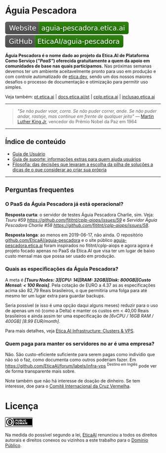 # Águia Pescadora

[![Website: aguia-pescadora.etica.ai](img/badges/website.svg)](https://aguia-pescadora.etica.ai) [![GitHub: EticaAI/aguia-pescadora](img/badges/github.svg)](https://github.com/EticaAI/aguia-pescadora)

**Águia Pescadora é o nome dado ao projeto da Etica.AI de Plataforma Como Serviço
(_"PaaS"_) oferecida gratuitamente a quem da apoio em comunidades de base nas
quais participamos.** Nas próximas semanas devemos ter um ambiente
aceitavelmente pronto para uso em produção e com controle automatizado de
[etica.dev](https://etica.dev), sendo um dos nossos maiores desafios o processo
de documentação e otimização para permitir uso simples.

Veja também: [pt.etica.ai](https://pt.etica.ai) \| [docs.etica.ai/pt](https://docs.etica.ai/pt) \| [cplp.etica.ai](https://cplp.etica.ai) \| [inclusao.etica.ai](https://inclusao.etica.ai) 

---

<!--
<figure class="image">
  <img src="img/aguia-pescadora-banner.jpg" alt="{{ include.description }}">
  <figcaption>Águia Pescadora © Andy Morffew</figcaption>
</figure>
-->

> _"Se não puder voar, corra. Se não puder correr, ande. Se não puder andar,
> rasteje, mas continue em frente de qualquer jeito"_
> — [Martin Luther King Jr](https://pt.wikipedia.org/wiki/Martin_Luther_King_Jr.), vencedor do Prêmio Nobel da Paz em 1964

---

## Índice de conteúdo

- [Guia de Usuário](guia-de-usuario/)
- [Guia de suporte: informações extras para quem ajuda usuários](./guia-de-suporte/)
- [Filosofia: das decisões que levaram a escolha da pilha de soluções a dicas de o que considerar ao criar sua própria](filosofia/)

<!--
- Sites extras da Etica.AI relacionados ao Águia Pescadora
  - [Inclusão Digital - Etica.AI: Recursos gratuitos de apoio à inclusão digital de pessoas desenvolvedoras de tecnologia](https://inclusao.etica.ai/)
  - [Contexto tecnológico para fomento de Ética na Inteligência Artificial na CPLP](https://cplp.etica.ai/)
-->

---

## Perguntas frequentes

### O PaaS da Águia Pescadora já está operacional?
**Resposta curta**: o servidor de testes Águia Pescadora Charlie, sim. Veja:
_Tsuru #59 <https://github.com/fititnt/cplp-aiops/issues/59>_ e _Servidor Águia
Pescadora Charlie #58 <https://github.com/fititnt/cplp-aiops/issues/58>_.

**Resposta longa**: ao menos em 2019-06-17, não ainda. O repositório
[github.com/EticaAI/aguia-pescadora](https://github.com/EticaAI/aguia-pescadora)
e o site público [aguia-pescadora.etica.ai](https://aguia-pescadora.etica.ai/)
foram inspirados no fititnt/cplp-aiops e agora agora é projeto focado apenas no
PaaS da Etica.AI que visa ter um lugar de baixo custo mensal mas que possa ser
usado em produção.

### Quais as especificações da Águia Pescadora?
<!--
  - Águia Pescadora Alpha não tem previsão de ser desativada (custa pouco)
  - Águia Pescadora Bravo e Águia Pescadora Charlie não serão renovadas (Estão na OVH)
  - As 3 VPSs VPS Elefante Bornéu YUL não serão renovadas (Estão na OVH)
    - No futuro, caso haja necessidade, poderão ser recriadas _dentro_ da Águia Pescadora
  - aaa
-->

A meta é _**[Tsuru Nodes: 3][CPU: 14][RAM: 32GB][Disk: 800GB][Custo Mensal: < 100 Reais]**_.
Pela cotação de EURO a 4.37 as as especificações acima são 82,79 Reais
brasileiros, o que permitiria uma folga para até mesmo ter um lugar extra para
guardar backups.

Seria possível (e isso é uma opção daqui alguns meses) reduzir para o uso
de apenas um nó (como a Delta) e manter os custos em < 40,00 Reais brasileiros e
ainda assim ter uma especificação de _[6vCPU / 16GB RAM / 400GB] [8.99 EUR/month]_.

Para mais detalhes, veja [Etica.AI Infrastructure: Clusters & VPS](https://github.com/orgs/EticaAI/projects/2).

### Quem paga para manter os servidores no ar é uma empresa?
Não. São custo-eficiente suficiente para serem pagas como indivídio que não
só o faz, como documenta como outros poderiam fazer. Em
<https://github.com/EticaAI/forum/labels/infra-vps> <sup>Destino em Inglês</sup>
pode ver de forma transparente mais sobre.

Note também que não há interesse de doação de dinheiro. Se tem interesse, doe
para o [Comitê Internacional da Cruz Vermelha](https://www.icrc.org/pt).


# Licença

[![Domínio Público](img/dominio-publico.png)](UNLICENSE)

Na medida do possível segundo a lei, [EticaAI](https://github.com/EticaAI)
renunciou a todos os direitos autorais e direitos conexos ou vizinhos a este
trabalho para o [Domínio Público](UNLICENSE).
